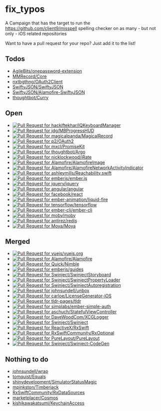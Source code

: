 


# fix_typos
A Campaign that has the target to run the https://github.com/client9/misspell spelling checker on as many - but not only - iOS related repositories

Want to have a pull request for your repo? Just add it to the list!

## Todos
* [AgileBits/onepassword-extension](https://github.com/AgileBits/onepassword-extension)
* [MMRecord/Core](https://github.com/MMRecord/Core)
* [nxtbgthng/OAuth2Client](https://github.com/nxtbgthng/OAuth2Client)
* [SwiftyJSON/SwiftyJSON](https://github.com/SwiftyJSON/SwiftyJSON)
* [SwiftyJSON/Alamofire-SwiftyJSON](https://github.com/SwiftyJSON/Alamofire-SwiftyJSON)
* [thoughtbot/Curry](https://github.com/thoughtbot/Curry)


## Open
* [![Pull Request for hackiftekhar/IQKeyboardManager](https://github-shields.com/github/hackiftekhar/IQKeyboardManager/pull/856.svg)](https://github.com/hackiftekhar/IQKeyboardManager/pull/856)
* [![Pull Request for jdg/MBProgressHUD](https://github-shields.com/github/jdg/MBProgressHUD/pull/476.svg)](https://github.com/jdg/MBProgressHUD/pull/476)
* [![Pull Request for magicalpanda/MagicalRecord](https://github-shields.com/github/magicalpanda/MagicalRecord/pull/1305.svg)](https://github.com/magicalpanda/MagicalRecord/pull/1305)
* [![Pull Request for p2/OAuth2](https://github-shields.com/github/p2/OAuth2/pull/199.svg)](https://github.com/p2/OAuth2/pull/199)
* [![Pull Request for mxcl/PromiseKit](https://github-shields.com/github/mxcl/PromiseKit/pull/666.svg)](https://github.com/mxcl/PromiseKit/pull/666)
* [![Pull Request for thoughtbot/Argo](https://github-shields.com/github/thoughtbot/Argo/pull/463.svg)](https://github.com/thoughtbot/Argo/pull/463)
* [![Pull Request for nicklockwood/iRate](https://github-shields.com/github/nicklockwood/iRate/pull/290.svg)](https://github.com/nicklockwood/iRate/pull/290)
* [![Pull Request for Alamofire/AlamofireImage](https://github-shields.com/github/Alamofire/AlamofireImage/pull/259.svg)](https://github.com/Alamofire/AlamofireImage/pull/259)
* [![Pull Request for Alamofire/AlamofireNetworkActivityIndicator](https://github-shields.com/github/Alamofire/AlamofireNetworkActivityIndicator/pull/25.svg)](https://github.com/Alamofire/AlamofireNetworkActivityIndicator/pull/25)
* [![Pull Request for ashleymills/Reachability.swift](https://github-shields.com/github/ashleymills/Reachability.swift/pull/199.svg)](https://github.com/ashleymills/Reachability.swift/pull/199)
* [![Pull Request for emberjs/ember.js](https://github-shields.com/github/emberjs/ember.js/pull/15257.svg)](https://github.com/emberjs/ember.js/pull/15257)
* [![Pull Request for jquery/jquery](https://github-shields.com/github/jquery/jquery/pull/3671.svg)](https://github.com/jquery/jquery/pull/3671)
* [![Pull Request for angular/angular](https://github-shields.com/github/angular/angular/pull/16903.svg)](https://github.com/angular/angular/pull/16903)
* [![Pull Request for facebook/react](https://github-shields.com/github/facebook/react/pull/9725.svg)](https://github.com/facebook/react/pull/9725)
* [![Pull Request for ember-animation/liquid-fire](https://github-shields.com/github/ember-animation/liquid-fire/pull/575.svg)](https://github.com/ember-animation/liquid-fire/pull/575)
* [![Pull Request for tensorflow/tensorflow](https://github-shields.com/github/tensorflow/tensorflow/pull/10057.svg)](https://github.com/tensorflow/tensorflow/pull/10057)
* [![Pull Request for ember-cli/ember-cli](https://github-shields.com/github/ember-cli/ember-cli/pull/7056.svg)](https://github.com/ember-cli/ember-cli/pull/7056)
* [![Pull Request for moby/moby](https://github-shields.com/github/moby/moby/pull/33312.svg)](https://github.com/moby/moby/pull/33312)
* [![Pull Request for antirez/redis](https://github-shields.com/github/antirez/redis/pull/4012.svg)](https://github.com/antirez/redis/pull/4012)
* [![Pull Request for Moya/Moya](https://github-shields.com/github/Moya/Moya/pull/1091.svg)](https://github.com/Moya/Moya/pull/1091)


## Merged
* [![Pull Request for vuejs/vuejs.org](https://github-shields.com/github/vuejs/vuejs.org/pull/916.svg)](https://github.com/vuejs/vuejs.org/pull/916)
* [![Pull Request for Alamofire/Alamofire](https://github-shields.com/github/Alamofire/Alamofire/pull/2104.svg)](https://github.com/Alamofire/Alamofire/pull/2104)
* [![Pull Request for Quick/Nimble](https://github-shields.com/github/Quick/Nimble/pull/426.svg)](https://github.com/Quick/Nimble/pull/426)
* [![Pull Request for emberjs/guides](https://github-shields.com/github/emberjs/guides/pull/1945.svg)](https://github.com/emberjs/guides/pull/1945)
* [![Pull Request for Swinject/SwinjectStoryboard](https://github-shields.com/github/Swinject/SwinjectStoryboard/pull/53.svg)](https://github.com/Swinject/SwinjectStoryboard/pull/53)
* [![Pull Request for Swinject/SwinjectPropertyLoader](https://github-shields.com/github/Swinject/SwinjectPropertyLoader/pull/13.svg)](https://github.com/Swinject/SwinjectPropertyLoader/pull/13)
* [![Pull Request for Swinject/SwinjectAutoregistration](https://github-shields.com/github/Swinject/SwinjectAutoregistration/pull/23.svg)](https://github.com/Swinject/SwinjectAutoregistration/pull/23)
* [![Pull Request for johnsundell/unbox](https://github-shields.com/github/johnsundell/unbox/pull/182.svg)](https://github.com/johnsundell/unbox/pull/182)
* [![Pull Request for carloe/LicenseGenerator-iOS](https://github-shields.com/github/carloe/LicenseGenerator-iOS/pull/12.svg)](https://github.com/carloe/LicenseGenerator-iOS/pull/12)
* [![Pull Request for tldr-pages/tldr](https://github-shields.com/github/tldr-pages/tldr/pull/1374.svg)](https://github.com/tldr-pages/tldr/pull/1374)
* [![Pull Request for simplabs/ember-simple-auth](https://github-shields.com/github/simplabs/ember-simple-auth/pull/1346.svg)](https://github.com/simplabs/ember-simple-auth/pull/1346)
* [![Pull Request for aschuch/StatefulViewController](https://github-shields.com/github/aschuch/StatefulViewController/pull/56.svg)](https://github.com/aschuch/StatefulViewController/pull/56)
* [![Pull Request for DaveWoodCom/XCGLogger](https://github-shields.com/github/DaveWoodCom/XCGLogger/pull/212.svg)](https://github.com/DaveWoodCom/XCGLogger/pull/212)
* [![Pull Request for Swinject/Swinject](https://github-shields.com/github/Swinject/Swinject/pull/255.svg)](https://github.com/Swinject/Swinject/pull/255)
* [![Pull Request for ReactiveX/RxSwift](https://github-shields.com/github/ReactiveX/RxSwift/pull/1265.svg)](https://github.com/ReactiveX/RxSwift/pull/1265)
* [![Pull Request for RxSwiftCommunity/RxOptional](https://github-shields.com/github/RxSwiftCommunity/RxOptional/pull/45.svg)](https://github.com/RxSwiftCommunity/RxOptional/pull/45)
* [![Pull Request for PureLayout/PureLayout](https://github-shields.com/github/PureLayout/PureLayout/pull/189.svg)](https://github.com/PureLayout/PureLayout/pull/189)
* [![Pull Request for Swinject/Swinject-CodeGen](https://github-shields.com/github/Swinject/Swinject-CodeGen/pull/70.svg)](https://github.com/Swinject/Swinject-CodeGen/pull/70)


## Nothing to do
* [johnsundell/wrap](https://github.com/johnsundell/wrap)
* [tomquist/Equals](https://github.com/tomquist/Equals)
* [shinydevelopment/SimulatorStatusMagic](https://github.com/shinydevelopment/SimulatorStatusMagic)
* [mpinkston/Timberjack](https://github.com/mpinkston/Timberjack)
* [RxSwiftCommunity/RxDataSources](https://github.com/RxSwiftCommunity/RxDataSources)
* [marketplacer/Cosmos](https://github.com/marketplacer/Cosmos)
* [kishikawakatsumi/KeychainAccess](https://github.com/kishikawakatsumi/KeychainAccess)

